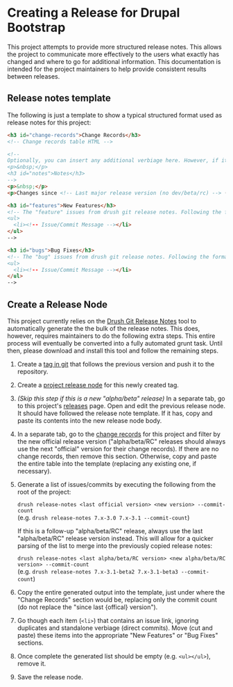 # Creating a Release for Drupal Bootstrap

This project attempts to provide more structured release notes. This allows the project to communicate more effectively
to the users what exactly has changed and where to go for additional information. This documentation is intended for
the project maintainers to help provide consistent results between releases.

## Release notes template
The following is just a template to show a typical structured format used as release notes for this project:

```html
<h3 id="change-records">Change Records</h3>
<!-- Change records table HTML -->

<!--
Optionally, you can insert any additional verbiage here. However, if it is long, it should really be a change record.
<p>&nbsp;</p>
<h3 id="notes">Notes</h3>
-->
<p>&nbsp;</p>
<p>Changes since <!-- Last major release version (no dev/beta/rc) --> (<!-- Total commit count -->):</p>

<h3 id="features">New Features</h3>
<!-- The "feature" issues from drush git release notes. Following the format:
<ul>
  <li><!-- Issue/Commit Message --></li>
</ul>
-->

<h3 id="bugs">Bug Fixes</h3>
<!-- The "bug" issues from drush git release notes. Following the format:
<ul>
  <li><!-- Issue/Commit Message --></li>
</ul>
-->
```

## Create a Release Node
<div class="alert alert-info">
  This project currently relies on the <a class="alert-link" href="https://www.drupal.org/project/grn" target="_blank">
  Drush Git Release Notes</a> tool to automatically generate the the bulk of the release notes. This does, however,
  requires maintainers to do the following extra steps. This entire process will eventually be converted into a fully
  automated grunt task. Until then, please download and install this tool and follow the remaining steps.
</div>

1. Create a [tag in git](https://www.drupal.org/node/1066342) that follows the previous version and push it to the
   repository.
1. Create a [project release node](https://www.drupal.org/node/1068944) for this newly created tag.
1. _(Skip this step if this is a new "alpha/beta" release)_ In a separate tab, go to this project's
   [releases](https://www.drupal.org/node/259843/release) page. Open and edit the previous release node. It should have
   followed the release note template. If it has, copy and paste its contents into the new release node body.
1. In a separate tab, go to the [change records](https://www.drupal.org/list-changes/bootstrap) for this project and
   filter by the new official release version ("alpha/beta/RC" releases should always use the next "official" version
   for their change records). If there are no change records, then remove this section. Otherwise, copy and paste the
   entire table into the template (replacing any existing one, if necessary).
1. Generate a list of issues/commits by executing the following from the root of the project:  
     
   `drush release-notes <last official version> <new version> --commit-count`  
   (e.g. `drush release-notes 7.x-3.0 7.x-3.1 --commit-count`)
     
   If this is a follow-up "alpha/beta/RC" release, always use the last "alpha/beta/RC" release version instead. This
   will allow for a quicker parsing of the list to merge into the previously copied release notes:  
     
   `drush release-notes <last alpha/beta/RC version> <new alpha/beta/RC version> --commit-count`  
   (e.g. `drush release-notes 7.x-3.1-beta2 7.x-3.1-beta3 --commit-count`)
1. Copy the entire generated output into the template, just under where the "Change Records" section would be, replacing
   only the commit count (do not replace the "since last {offical} version").
1. Go though each item (`<li>`) that contains an issue link, ignoring duplicates and standalone verbiage (direct
   commits). Move (cut and paste) these items into the appropriate "New Features" or "Bug Fixes" sections.
1. Once complete the generated list should be empty (e.g. `<ul></ul>`), remove it.
1. Save the release node.
